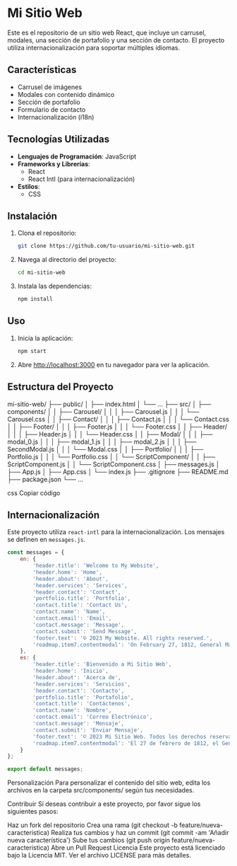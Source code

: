 # Mi Sitio Web

Este es el repositorio de un sitio web React, que incluye un carrusel, modales, una sección de portafolio y una sección de contacto. El proyecto utiliza internacionalización para soportar múltiples idiomas.

## Características

- Carrusel de imágenes
- Modales con contenido dinámico
- Sección de portafolio
- Formulario de contacto
- Internacionalización (i18n)

## Tecnologías Utilizadas

- **Lenguajes de Programación**: JavaScript
- **Frameworks y Librerías**:
  - React
  - React Intl (para internacionalización)
- **Estilos**:
  - CSS

## Instalación

1. Clona el repositorio:

    ```bash
    git clone https://github.com/tu-usuario/mi-sitio-web.git
    ```

2. Navega al directorio del proyecto:

    ```bash
    cd mi-sitio-web
    ```

3. Instala las dependencias:

    ```bash
    npm install
    ```

## Uso

1. Inicia la aplicación:

    ```bash
    npm start
    ```

2. Abre [http://localhost:3000](http://localhost:3000) en tu navegador para ver la aplicación.

## Estructura del Proyecto

mi-sitio-web/
├── public/
│ ├── index.html
│ └── ...
├── src/
│ ├── components/
│ │ ├── Carousel/
│ │ │ ├── Carousel.js
│ │ │ └── Carousel.css
│ │ ├── Contact/
│ │ │ ├── Contact.js
│ │ │ └── Contact.css
│ │ ├── Footer/
│ │ │ ├── Footer.js
│ │ │ └── Footer.css
│ │ ├── Header/
│ │ │ ├── Header.js
│ │ │ └── Header.css
│ │ ├── Modal/
│ │ │ ├── modal_0.js
│ │ │ ├── modal_1.js
│ │ │ ├── modal_2.js
│ │ │ ├── SecondModal.js
│ │ │ └── Modal.css
│ │ ├── Portfolio/
│ │ │ ├── Portfolio.js
│ │ │ └── Portfolio.css
│ │ └── ScriptComponent/
│ │ ├── ScriptComponent.js
│ │ └── ScriptComponent.css
│ ├── messages.js
│ ├── App.js
│ ├── App.css
│ └── index.js
├── .gitignore
├── README.md
├── package.json
└── ...

css
Copiar código

## Internacionalización

Este proyecto utiliza `react-intl` para la internacionalización. Los mensajes se definen en `messages.js`.

```javascript
const messages = {
    en: {
        'header.title': 'Welcome to My Website',
        'header.home': 'Home',
        'header.about': 'About',
        'header.services': 'Services',
        'header.contact': 'Contact',
        'portfolio.title': 'Portfolio',
        'contact.title': 'Contact Us',
        'contact.name': 'Name',
        'contact.email': 'Email',
        'contact.message': 'Message',
        'contact.submit': 'Send Message',
        'footer.text': '© 2023 My Website. All rights reserved.',
        'roadmap.item7.contentmodal': 'On February 27, 1812, General Manuel Belgrano raised the newly created Argentine flag on the shores of the Paraná, for the first time. Because of this, Rosario is known as the "Cradle of the Argentine Flag".'
    },
    es: {
        'header.title': 'Bienvenido a Mi Sitio Web',
        'header.home': 'Inicio',
        'header.about': 'Acerca de',
        'header.services': 'Servicios',
        'header.contact': 'Contacto',
        'portfolio.title': 'Portafolio',
        'contact.title': 'Contáctenos',
        'contact.name': 'Nombre',
        'contact.email': 'Correo Electrónico',
        'contact.message': 'Mensaje',
        'contact.submit': 'Enviar Mensaje',
        'footer.text': '© 2023 Mi Sitio Web. Todos los derechos reservados.',
        'roadmap.item7.contentmodal': 'El 27 de febrero de 1812, el General Manuel Belgrano izó por primera vez la recién creada bandera argentina en las orillas del Paraná. Por esto, Rosario es conocida como la "Cuna de la Bandera Argentina".'
    }
};

export default messages;


```
Personalización
Para personalizar el contenido del sitio web, edita los archivos en la carpeta src/components/ según tus necesidades.

Contribuir
Si deseas contribuir a este proyecto, por favor sigue los siguientes pasos:

Haz un fork del repositorio
Crea una rama (git checkout -b feature/nueva-caracteristica)
Realiza tus cambios y haz un commit (git commit -am 'Añadir nueva característica')
Sube tus cambios (git push origin feature/nueva-caracteristica)
Abre un Pull Request
Licencia
Este proyecto está licenciado bajo la Licencia MIT. Ver el archivo LICENSE para más detalles.
